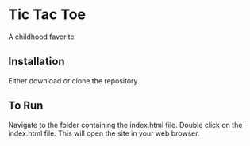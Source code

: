 # Tic Tac Toe
A childhood favorite

## Installation
Either download or clone the repository.

## To Run
Navigate to the folder containing the index.html file. Double click on the index.html file. This will open the site in your web browser.